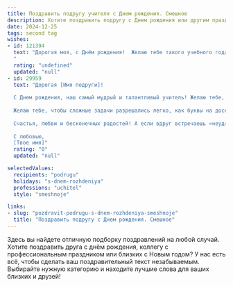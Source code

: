 ```yaml
---
title: Поздравить подругу учителя c Днем рождения. Смешное
description: Хотите поздравить подругу c Днем рождения или другим праздником? Наш ИИ создаст незабываемое поздравление, а вы обязательно выделитесь среди других.  
date: 2024-12-25
tags: second tag
wishes:
- id: 121394
  text: "Дорогая моя, с Днём рождения!  Желаю тебе такого учебного года, чтобы все ученики были тише воды, ниже травы, а контрольные работы писались сами собой!  Пусть твой класс будет самым послушным, а зарплата – самой высокой!  Ну и, конечно, чтоб все каникулы были бесконечными, а отдых – незабываемым!  С праздником, учительница-суперзвезда!
  "
  rating: "undefined"
  updated: "null"
- id: 29959
  text: "Дорогая [Имя подруги]!
  
  С Днем рождения, наш самый мудрый и талантливый учитель! Желаю тебе, чтобы ученики всегда понимали, что «два и два» — это не просто цифры, а символ твоего революционного подхода к обучению! Пусть твоя жизнь будет заполнена не только уроками, но и перерывами на чаек с печеньками в компании верных друзей.
  
  Желаю тебе, чтобы сложные задачи разрешались легко, как буквы на доске, а тройки и двойки обходили тебя стороной, как неуемный поток знаний! Пускай в твоем расписании будет много веселых встреч и ни одной контрольной по жизни.
  
  Счастья, любви и бесконечных радостей! А если вдруг встречаешь «неуд» — смело ставь ему двойку и не забудь, что настоящие учителя всегда на высоте!
  
  С любовью,
  [Твое имя]"
  rating: "0"
  updated: "null"

selectedValues:
  recipients: "podrugu"
  holidays: "s-dnem-rozhdeniya"
  professions: "uchitel"
  style: "smeshnoje"

links:
- slug: "pozdravit-podrugu-s-dnem-rozhdeniya-smeshnoje"
  title: "Поздравить подругу c Днем рождения. Смешное"
---
```


Здесь вы найдете отличную подборку поздравлений на любой случай. 
Хотите поздравить друга с днём рождения, коллегу с профессиональным праздником или близких с Новым годом? У нас есть всё, чтобы сделать ваш поздравительный текст незабываемым. Выбирайте нужную категорию и находите лучшие слова для ваших близких и друзей!
